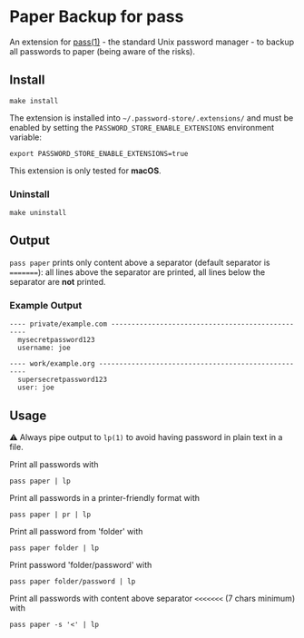 # Paper Backup for pass

An extension for [pass(1)](https://www.passwordstore.org/) - the standard Unix password manager - to backup all passwords to paper (being aware of the risks).

## Install

    make install

The extension is installed into `~/.password-store/.extensions/` and must be enabled by setting the `PASSWORD_STORE_ENABLE_EXTENSIONS` environment variable:

    export PASSWORD_STORE_ENABLE_EXTENSIONS=true 

This extension is only tested for **macOS**.

### Uninstall

    make uninstall

## Output

`pass paper` prints only content above a separator (default separator is `=======`): all lines above the
separator are printed, all lines below the separator are **not** printed.

### Example Output

    ---- private/example.com -------------------------------------------------
      mysecretpassword123
      username: joe

    ---- work/example.org ----------------------------------------------------
      supersecretpassword123
      user: joe

## Usage

:warning: Always pipe output to `lp(1)` to avoid having password in plain text in a file.

Print all passwords with

    pass paper | lp

Print all passwords in a printer-friendly format with

    pass paper | pr | lp

Print all password from 'folder' with

    pass paper folder | lp

Print password 'folder/password' with

    pass paper folder/password | lp

Print all passwords with content above separator `<<<<<<<` (7 chars minimum) with

    pass paper -s '<' | lp

